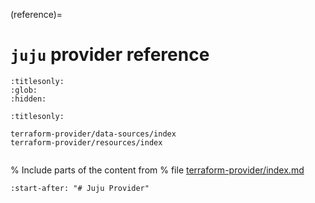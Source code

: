 (reference)=
# `juju` provider reference

```{toctree}
:titlesonly:
:glob:
:hidden:

:titlesonly:

terraform-provider/data-sources/index
terraform-provider/resources/index


```

% Include parts of the content from
% file [terraform-provider/index.md](terraform-provider/index.md)
```{include} terraform-provider/index.md
:start-after: "# Juju Provider"
```



